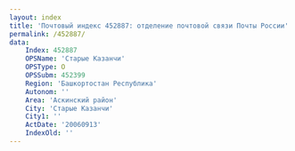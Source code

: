 ```yaml
---
layout: index
title: 'Почтовый индекс 452887: отделение почтовой связи Почты России'
permalink: /452887/
data:
    Index: 452887
    OPSName: 'Старые Казанчи'
    OPSType: О
    OPSSubm: 452399
    Region: 'Башкортостан Республика'
    Autonom: ''
    Area: 'Аскинский район'
    City: 'Старые Казанчи'
    City1: ''
    ActDate: '20060913'
    IndexOld: ''
---
```

